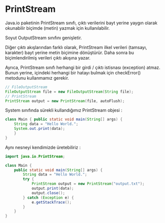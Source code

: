 # PrintStream
Java.io paketinin PrintStream sınıfı, çıktı verilerini bayt yerine yaygın olarak okunabilir biçimde (metin) yazmak için kullanılabilir.

Soyut OutputStream sınıfını genişletir.

Diğer çıktı akışlarından farklı olarak, PrintStream ilkel verileri (tamsayı, karakter) bayt yerine metin biçimine dönüştürür. Daha sonra bu biçimlendirilmiş verileri çıktı akışına yazar.

Ayrıca, PrintStream sınıfı herhangi bir girdi / çıktı istisnası (exception) atmaz. Bunun yerine, içindeki herhangi bir hatayı bulmak için checkError() metodunu kullanmamız gerekir.

```java
// FileOutputStream
FileOutputStream file = new FileOutputStream(String file);
// PrintStream
PrintStream output = new PrintStream(file, autoFlush);
```
System sınıfında sürekli kullandığımız PrintStream objesi :
```java
class Main { public static void main(String[] args) { 
    String data = "Hello World.";
    System.out.print(data);
    }
}
```
Aynı nesneyi kendimizde üretebiliriz :
```java
import java.io.PrintStream;

class Main {
    public static void main(String[] args) {
        String data = "Hello World.";
        try {
            PrintStream output = new PrintStream("output.txt");
            output.print(data);
            output.close();
        } catch (Exception e) {
            e.getStackTrace();
        }
    }
}
```

